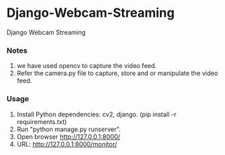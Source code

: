 # Django-Webcam-Streaming
Django Webcam Streaming

### Notes
1. we have used opencv to capture the video feed.
2. Refer the camera.py file to capture, store and or manipulate the video feed.

### Usage
1. Install Python dependencies: cv2, django. (pip install -r requirements.txt)
2. Run "python manage.py runserver".
3. Open browser http://127.0.0.1:8000/
4. URL: http://127.0.0.1:8000/monitor/
